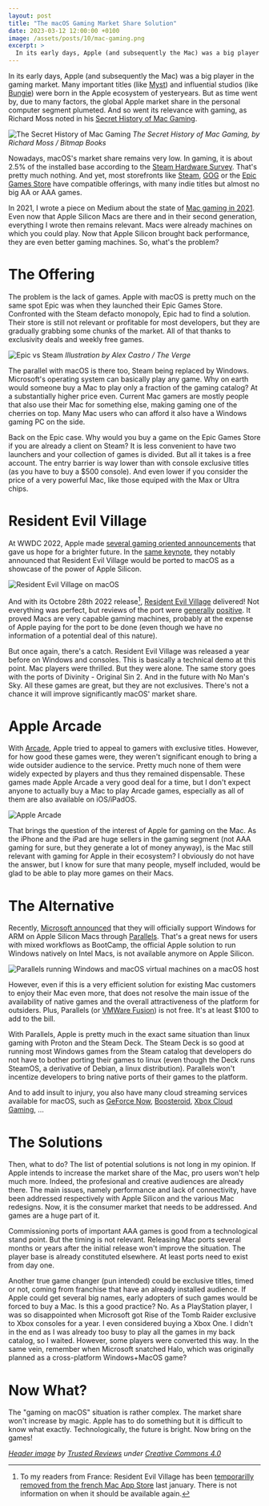 ```yaml
---
layout: post
title: "The macOS Gaming Market Share Solution"
date: 2023-03-12 12:00:00 +0100
image: /assets/posts/10/mac-gaming.png
excerpt: >
  In its early days, Apple (and subsequently the Mac) was a big player in the gaming market. But as time went by, the global Apple market share in the personal computer segment plumeted. And so went its relevance with gaming. In this post, I discuss the issues Apple is facing in the desktop gaming market and potential solutions that in my humble opinion could improve the situation.
---
```


In its early days, Apple (and subsequently the Mac) was a big player in the gaming market. Many important titles (like [Myst](https://en.wikipedia.org/wiki/Myst)) and influential studios (like [Bungie](https://en.wikipedia.org/wiki/Bungie)) were born in the Apple ecosystem of yesteryears. But as time went by, due to many factors, the global Apple market share in the personal computer segment plumeted. And so went its relevance with gaming, as Richard Moss noted in his [Secret History of Mac Gaming](https://www.bitmapbooks.com/collections/all-books/products/the-secret-history-of-mac-gaming-expanded-edition).

![The Secret History of Mac Gaming](/assets/posts/10/secret-history-of-mac-gaming.png)
_The Secret History of Mac Gaming, by Richard Moss / Bitmap Books_

Nowadays, macOS's market share remains very low. In gaming, it is about 2.5% of the installed base according to the [Steam Hardware Survey](https://store.steampowered.com/hwsurvey). That's pretty much nothing. And yet, most storefronts like [Steam](https://store.steampowered.com/), [GOG](https://www.gog.com/) or the [Epic Games Store](https://store.epicgames.com/) have compatible offerings, with many indie titles but almost no big AA or AAA games.

In 2021, I wrote a piece on Medium about the state of [Mac gaming in 2021](https://chsxf.medium.com/gaming-on-a-mac-in-2021-e59bcc7c94eb). Even now that Apple Silicon Macs are there and in their second generation, everything I wrote then remains relevant. Macs were already machines on which you could play. Now that Apple Silicon brought back performance, they are even better gaming machines. So, what's the problem?

# The Offering

The problem is the lack of games. Apple with macOS is pretty much on the same spot Epic was when they launched their Epic Games Store. Confronted with the Steam defacto monopoly, Epic had to find a solution. Their store is still not relevant or profitable for most developers, but they are gradually grabbing some chunks of the market. All of that thanks to exclusivity deals and weekly free games.

![Epic vs Steam](/assets/posts/10/epic-steam.png)
_Illustration by Alex Castro / The Verge_

The parallel with macOS is there too, Steam being replaced by Windows. Microsoft's operating system can basically play any game. Why on earth would someone buy a Mac to play only a fraction of the gaming catalog? At a substantially higher price even. Current Mac gamers are mostly people that also use their Mac for something else, making gaming one of the cherries on top. Many Mac users who can afford it also have a Windows gaming PC on the side.

Back on the Epic case. Why would you buy a game on the Epic Games Store if you are already a client on Steam? It is less convenient to have two launchers and your collection of games is divided. But all it takes is a free account. The entry barrier is way lower than with console exclusive titles (as you have to buy a $500 console). And even lower if you consider the price of a very powerful Mac, like those equiped with the Max or Ultra chips.

# Resident Evil Village

At WWDC 2022, Apple made [several gaming oriented announcements](https://twitter.com/chsxf/status/1534278771976441856) that gave us hope for a brighter future. In the [same keynote](https://www.youtube.com/live/q5D55G7Ejs8?t=4870), they notably announced that Resident Evil Village would be ported to macOS as a showcase of the power of Apple Silicon.

![Resident Evil Village on macOS](/assets/posts/10/resident-evil-village.jpeg)

And with its Octobre 28th 2022 release[^1], [Resident Evil Village](https://apps.apple.com/app/resident-evil-village/id1640627334) delivered! Not everything was perfect, but reviews of the port were [generally](https://www.youtube.com/watch?v=-_OkjC_xJR4) [positive](https://www.youtube.com/watch?v=6iXx9lfe62w). It proved Macs are very capable gaming machines, probably at the expense of Apple paying for the port to be done (even though we have no information of a potential deal of this nature).

But once again, there's a catch. Resident Evil Village was released a year before on Windows and consoles. This is basically a technical demo at this point. Mac players were thrilled. But they were alone. The same story goes with the ports of Divinity - Original Sin 2. And in the future with No Man's Sky. All these games are great, but they are not exclusives. There's not a chance it will improve significantly macOS' market share.

# Apple Arcade

With [Arcade](https://www.apple.com/apple-arcade/), Apple tried to appeal to gamers with exclusive titles. However, for how good these games were, they weren't significant enough to bring a wide outsider audience to the service. Pretty much none of them were widely expected by players and thus they remained dispensable. These games made Apple Arcade a very good deal for a time, but I don't expect anyone to actually buy a Mac to play Arcade games, especially as all of them are also available on iOS/iPadOS.

![Apple Arcade](/assets/posts/10/apple-arcade.jpg)

That brings the question of the interest of Apple for gaming on the Mac. As the iPhone and the iPad are huge sellers in the gaming segment (not AAA gaming for sure, but they generate a lot of money anyway), is the Mac still relevant with gaming for Apple in their ecosystem? I obviously do not have the answer, but I know for sure that many people, myself included, would be glad to be able to play more games on their Macs.

# The Alternative

Recently, [Microsoft announced](https://support.microsoft.com/en-us/windows/options-for-using-windows-11-with-mac-computers-with-apple-m1-and-m2-chips-cd15fd62-9b34-4b78-b0bc-121baa3c568c) that they will officially support Windows for ARM on Apple Silicon Macs through [Parallels](https://www.parallels.com). That's a great news for users with mixed workflows as BootCamp, the official Apple solution to run Windows natively on Intel Macs, is not available anymore on Apple Silicon.

![Parallels running Windows and macOS virtual machines on a macOS host](/assets/posts/10/parallels.jpg)

However, even if this is a very efficient solution for existing Mac customers to enjoy their Mac even more, that does not resolve the main issue of the availability of native games and the overall attractiveness of the platform for outsiders. Plus, Parallels (or [VMWare Fusion](https://www.vmware.com/products/fusion.html)) is not free. It's at least $100 to add to the bill.

With Parallels, Apple is pretty much in the exact same situation than linux gaming with Proton and the Steam Deck. The Steam Deck is so good at running most Windows games from the Steam catalog that developers do not have to bother porting their games to linux (even though the Deck runs SteamOS, a derivative of Debian, a linux distribution). Parallels won't incentize developers to bring native ports of their games to the platform.

And to add insult to injury, you also have many cloud streaming services available for macOS, such as [GeForce Now](https://www.nvidia.com/en-us/geforce-now/), [Boosteroid](https://boosteroid.com/), [Xbox Cloud Gaming](https://www.xbox.com/en-US/cloud-gaming?xr=shellnav), ...

# The Solutions

Then, what to do? The list of potential solutions is not long in my opinion. If Apple intends to increase the market share of the Mac, pro users won't help much more. Indeed, the profesional and creative audiences are already there. The main issues, namely performance and lack of connectivity, have been addressed respectively with Apple Silicon and the various Mac redesigns. Now, it is the consumer market that needs to be addressed. And games are a huge part of it.

Commissioning ports of important AAA games is good from a technological stand point. But the timing is not relevant. Releasing Mac ports several months or years after the initial release won't improve the situation. The player base is already constituted elsewhere. At least ports need to exist from day one.

Another true game changer (pun intended) could be exclusive titles, timed or not, coming from franchise that have an already installed audience. If Apple could get several big names, early adopters of such games would be forced to buy a Mac. Is this a good practice? No. As a PlayStation player, I was so disappointed when Microsoft got Rise of the Tomb Raider exclusive to Xbox consoles for a year. I even considered buying a Xbox One. I didn't in the end as I was already too busy to play all the games in my back catalog, so I waited. However, some players were converted this way. In the same vein, remember when Microsoft snatched Halo, which was originally planned as a cross-platform Windows+MacOS game?

# Now What?

The "gaming on macOS" situation is rather complex. The market share won't increase by magic. Apple has to do something but it is difficult to know what exactly. Technologically, the future is bright. Now bring on the games!

_[Header image](https://www.trustedreviews.com/wp-content/uploads/sites/54/2023/01/Mac-Mini-M2-4-920x517.jpg) by [Trusted Reviews](https://www.trustedreviews.com) under [Creative Commons 4.0](https://creativecommons.org/licenses/by-nc-nd/4.0/)_

[^1]: To my readers from France: Resident Evil Village has been [temporarilly removed from the french Mac App Store](https://iphoneaddict.fr/post/news-356341-resident-evil-village-disparait-temporairement-mac-app-store-france) last january. There is not information on when it should be available again.